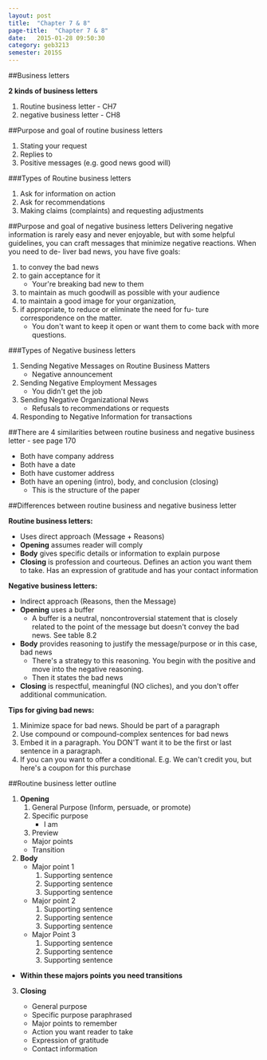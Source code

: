 ```yaml
---
layout: post
title:  "Chapter 7 & 8"
page-title:  "Chapter 7 & 8"
date:   2015-01-28 09:50:30
category: geb3213
semester: 2015S
---
```


##Business letters

**2 kinds of business letters**

1. Routine business letter - CH7
2. negative business letter - CH8

##Purpose and goal of routine business letters

1. Stating your request
2. Replies to 
3. Positive messages (e.g. good news good will)

###Types of Routine business letters

1. Ask for information on action
2. Ask for recommendations
3. Making claims (complaints) and requesting adjustments

##Purpose and goal of negative business letters
Delivering negative information is rarely easy and never enjoyable, but with some helpful guidelines, you can craft messages that minimize negative reactions. When you need to de- liver bad news, you have five goals: 

1. to convey the bad news
2. to gain acceptance for it
	- Your're breaking bad new to them
3. to maintain as much goodwill as possible with your audience
4. to maintain a good image for your organization, 
5. if appropriate, to reduce or eliminate the need for fu- ture correspondence on the matter.
	- You don't want to keep it open or want them to come back with more questions.

###Types of Negative business letters
1. Sending Negative Messages on Routine Business Matters
	- Negative announcement
2. Sending Negative Employment Messages
	- You didn't get the job
3. Sending Negative Organizational News
	- Refusals to recommendations or requests
4. Responding to Negative Information for transactions

##There are 4 similarities between routine business and negative business letter - see page 170

- Both have company address
- Both have a date
- Both have customer address
- Both have an opening (intro), body, and conclusion (closing)
	- This is the structure of the paper

##Differences between routine business and negative business letter

**Routine business letters:**

- Uses direct approach (Message + Reasons)
- **Opening** assumes reader will comply
- **Body** gives specific details or information to explain purpose
- **Closing** is profession and courteous. Defines an action you want them to take. Has an expression of gratitude and has your contact information

**Negative business letters:**

- Indirect approach (Reasons, then the Message)
- **Opening** uses a buffer
	- A buffer is a neutral, noncontroversial statement that is closely related to the point of the message but doesn't convey the bad news. See table 8.2
- **Body** provides reasoning to justify the message/purpose or in this case, bad news
	- There's a strategy to this reasoning. You begin with the positive and move into the negative reasoning. 
	- Then it states the bad news
- **Closing** is respectful, meaningful (NO cliches), and you don't offer additional communication.

**Tips for giving bad news:**

1. Minimize space for bad news. Should be part of a paragraph
2. Use compound or compound-complex sentences for bad news
3. Embed it in a paragraph. You DON'T want it to be the first or last sentence in a paragraph.
4. If you can you want to offer a conditional. E.g. We can't credit you, but here's a coupon for this purchase


##Routine business letter outline

1. **Opening**
	1. General Purpose (Inform, persuade, or promote)
	2. Specific purpose
		- I am
	3. Preview
	- Major points
	- Transition
2. **Body** 
	- Major point 1
		1. Supporting sentence
		2. Supporting sentence
		3. Supporting sentence
	- Major point 2 
		1. Supporting sentence
		2. Supporting sentence
		3. Supporting sentence
	- Major Point 3
		1. Supporting sentence
		2. Supporting sentence
		3. Supporting sentence
 - **Within these majors points you need transitions**
3. **Closing**

	- General purpose
	- Specific purpose paraphrased
	- Major points to remember
	- Action you want reader to take
	- Expression of gratitude
	- Contact information
